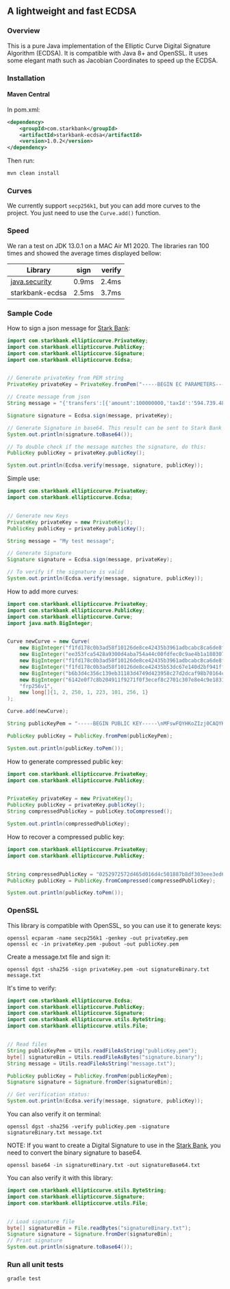 ## A lightweight and fast ECDSA

### Overview

This is a pure Java implementation of the Elliptic Curve Digital Signature Algorithm (ECDSA). It is compatible with Java 8+ and OpenSSL. It uses some elegant math such as Jacobian Coordinates to speed up the ECDSA.

### Installation

#### Maven Central
In pom.xml:

```xml
<dependency>
    <groupId>com.starkbank</groupId>
    <artifactId>starkbank-ecdsa</artifactId>
    <version>1.0.2</version>
</dependency>
```

Then run:
```sh
mvn clean install
```

### Curves

We currently support `secp256k1`, but you can add more curves to the project. You just need to use the `Curve.add()` function.

### Speed

We ran a test on JDK 13.0.1 on a MAC Air M1 2020. The libraries ran 100 times and showed the average times displayed bellow:

| Library            | sign          | verify  |
| ------------------ |:-------------:| -------:|
| [java.security]    |     0.9ms     |  2.4ms  |
| starkbank-ecdsa    |     2.5ms     |  3.7ms  |

### Sample Code

How to sign a json message for [Stark Bank]:

```java
import com.starkbank.ellipticcurve.PrivateKey;
import com.starkbank.ellipticcurve.PublicKey;
import com.starkbank.ellipticcurve.Signature;
import com.starkbank.ellipticcurve.Ecdsa;


// Generate privateKey from PEM string
PrivateKey privateKey = PrivateKey.fromPem("-----BEGIN EC PARAMETERS-----\nBgUrgQQACg==\n-----END EC PARAMETERS-----\n-----BEGIN EC PRIVATE KEY-----\nMHQCAQEEIODvZuS34wFbt0X53+P5EnSj6tMjfVK01dD1dgDH02RzoAcGBSuBBAAK\noUQDQgAE/nvHu/SQQaos9TUljQsUuKI15Zr5SabPrbwtbfT/408rkVVzq8vAisbB\nRmpeRREXj5aog/Mq8RrdYy75W9q/Ig==\n-----END EC PRIVATE KEY-----");

// Create message from json
String message = "{'transfers':[{'amount':100000000,'taxId':'594.739.480-42','name':'Daenerys Targaryen Stormborn','bankCode':'341','branchCode':'2201','accountNumber':'76543-8','tags':['daenerys','targaryen','transfer-1-external-id']}]}'";

Signature signature = Ecdsa.sign(message, privateKey);

// Generate Signature in base64. This result can be sent to Stark Bank in the request header as the Digital-Signature parameter.
System.out.println(signature.toBase64());

// To double check if the message matches the signature, do this:
PublicKey publicKey = privateKey.publicKey();

System.out.println(Ecdsa.verify(message, signature, publicKey));
```

Simple use:

```java
import com.starkbank.ellipticcurve.PrivateKey;
import com.starkbank.ellipticcurve.Ecdsa;


// Generate new Keys
PrivateKey privateKey = new PrivateKey();
PublicKey publicKey = privateKey.publicKey();

String message = "My test message";

// Generate Signature
Signature signature = Ecdsa.sign(message, privateKey);

// To verify if the signature is valid
System.out.println(Ecdsa.verify(message, signature, publicKey));

```

How to add more curves:

```java
import com.starkbank.ellipticcurve.PrivateKey;
import com.starkbank.ellipticcurve.PublicKey;
import com.starkbank.ellipticcurve.Curve;
import java.math.BigInteger;


Curve newCurve = new Curve(
    new BigInteger("f1fd178c0b3ad58f10126de8ce42435b3961adbcabc8ca6de8fcf353d86e9c00", 16),
    new BigInteger("ee353fca5428a9300d4aba754a44c00fdfec0c9ae4b1a1803075ed967b7bb73f", 16),
    new BigInteger("f1fd178c0b3ad58f10126de8ce42435b3961adbcabc8ca6de8fcf353d86e9c03", 16),
    new BigInteger("f1fd178c0b3ad58f10126de8ce42435b53dc67e140d2bf941ffdd459c6d655e1", 16),
    new BigInteger("b6b3d4c356c139eb31183d4749d423958c27d2dcaf98b70164c97a2dd98f5cff", 16),
    new BigInteger("6142e0f7c8b204911f9271f0f3ecef8c2701c307e8e4c9e183115a1554062cfb", 16),
    "frp256v1",
    new long[]{1, 2, 250, 1, 223, 101, 256, 1}
);

Curve.add(newCurve);

String publicKeyPem = "-----BEGIN PUBLIC KEY-----\nMFswFQYHKoZIzj0CAQYKKoF6AYFfZYIAAQNCAATeEFFYiQL+HmDYTf+QDmvQmWGD\ndRJPqLj11do8okvkSxq2lwB6Ct4aITMlCyg3f1msafc/ROSN/Vgj69bDhZK6\n-----END PUBLIC KEY-----";

PublicKey publicKey = PublicKey.fromPem(publicKeyPem);

System.out.println(publicKey.toPem());
```

How to generate compressed public key:

```java
import com.starkbank.ellipticcurve.PrivateKey;
import com.starkbank.ellipticcurve.PublicKey;


PrivateKey privateKey = new PrivateKey();
PublicKey publicKey = privateKey.publicKey();
String compressedPublicKey = publicKey.toCompressed();

System.out.println(compressedPublicKey);
```

How to recover a compressed public key:

```java
import com.starkbank.ellipticcurve.PrivateKey;
import com.starkbank.ellipticcurve.PublicKey;


String compressedPublicKey = "0252972572d465d016d4c501887b8df303eee3ed602c056b1eb09260dfa0da0ab2";
PublicKey publicKey = PublicKey.fromCompressed(compressedPublicKey);

System.out.println(publicKey.toPem());
```

### OpenSSL

This library is compatible with OpenSSL, so you can use it to generate keys:

```
openssl ecparam -name secp256k1 -genkey -out privateKey.pem
openssl ec -in privateKey.pem -pubout -out publicKey.pem
```

Create a message.txt file and sign it:

```
openssl dgst -sha256 -sign privateKey.pem -out signatureBinary.txt message.txt
```

It's time to verify:

```java
import com.starkbank.ellipticcurve.Ecdsa;
import com.starkbank.ellipticcurve.PublicKey;
import com.starkbank.ellipticcurve.Signature;
import com.starkbank.ellipticcurve.utils.ByteString;
import com.starkbank.ellipticcurve.utils.File;


// Read files
String publicKeyPem = Utils.readFileAsString("publicKey.pem");
byte[] signatureBin = Utils.readFileAsBytes("signature.binary");
String message = Utils.readFileAsString("message.txt");

PublicKey publicKey = PublicKey.fromPem(publicKeyPem);
Signature signature = Signature.fromDer(signatureBin);

// Get verification status:
System.out.println(Ecdsa.verify(message, signature, publicKey));
```

You can also verify it on terminal:

```
openssl dgst -sha256 -verify publicKey.pem -signature signatureBinary.txt message.txt
```

NOTE: If you want to create a Digital Signature to use in the [Stark Bank], you need to convert the binary signature to base64.

```
openssl base64 -in signatureBinary.txt -out signatureBase64.txt
```

You can also verify it with this library:

```java
import com.starkbank.ellipticcurve.utils.ByteString;
import com.starkbank.ellipticcurve.Signature;
import com.starkbank.ellipticcurve.utils.File;


// Load signature file
byte[] signatureBin = File.readBytes("signatureBinary.txt");
Signature signature = Signature.fromDer(signatureBin);
// Print signature
System.out.println(signature.toBase64());
```

[Stark Bank]: https://starkbank.com

### Run all unit tests
```shell
gradle test
```

[ecdsa-python]: https://github.com/starkbank/ecdsa-python
[java.security]: https://docs.oracle.com/javase/7/docs/api/index.html
